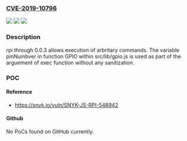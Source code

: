 ### [CVE-2019-10796](https://cve.mitre.org/cgi-bin/cvename.cgi?name=CVE-2019-10796)
![](https://img.shields.io/static/v1?label=Product&message=rpi&color=blue)
![](https://img.shields.io/static/v1?label=Version&message=All%20versions%20including%200.0.3%20&color=brightgreen)
![](https://img.shields.io/static/v1?label=Vulnerability&message=Command%20Injection&color=brightgreen)

### Description

rpi through 0.0.3 allows execution of arbritary commands. The variable pinNumbver in function GPIO within src/lib/gpio.js is used as part of the arguement of exec function without any sanitization.

### POC

#### Reference
- https://snyk.io/vuln/SNYK-JS-RPI-548942

#### Github
No PoCs found on GitHub currently.

